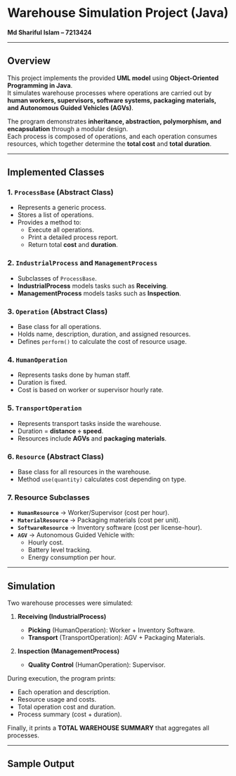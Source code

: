 # Warehouse Simulation Project (Java)  
**Md Shariful Islam – 7213424**

---

## Overview  
This project implements the provided **UML model** using **Object-Oriented Programming in Java**.  
It simulates warehouse processes where operations are carried out by **human workers, supervisors, software systems, packaging materials, and Autonomous Guided Vehicles (AGVs)**.  

The program demonstrates **inheritance, abstraction, polymorphism, and encapsulation** through a modular design.  
Each process is composed of operations, and each operation consumes resources, which together determine the **total cost** and **total duration**.

---

## Implemented Classes

### 1. `ProcessBase` (Abstract Class)  
- Represents a generic process.  
- Stores a list of operations.  
- Provides a method to:  
  - Execute all operations.  
  - Print a detailed process report.  
  - Return total **cost** and **duration**.  

### 2. `IndustrialProcess` and `ManagementProcess`  
- Subclasses of `ProcessBase`.  
- **IndustrialProcess** models tasks such as **Receiving**.  
- **ManagementProcess** models tasks such as **Inspection**.  

### 3. `Operation` (Abstract Class)  
- Base class for all operations.  
- Holds name, description, duration, and assigned resources.  
- Defines `perform()` to calculate the cost of resource usage.  

### 4. `HumanOperation`  
- Represents tasks done by human staff.  
- Duration is fixed.  
- Cost is based on worker or supervisor hourly rate.  

### 5. `TransportOperation`  
- Represents transport tasks inside the warehouse.  
- Duration = **distance ÷ speed**.  
- Resources include **AGVs** and **packaging materials**.  

### 6. `Resource` (Abstract Class)  
- Base class for all resources in the warehouse.  
- Method `use(quantity)` calculates cost depending on type.  

### 7. Resource Subclasses  
- **`HumanResource`** → Worker/Supervisor (cost per hour).  
- **`MaterialResource`** → Packaging materials (cost per unit).  
- **`SoftwareResource`** → Inventory software (cost per license-hour).  
- **`AGV`** → Autonomous Guided Vehicle with:  
  - Hourly cost.  
  - Battery level tracking.  
  - Energy consumption per hour.  

---

## Simulation  
Two warehouse processes were simulated:  

1. **Receiving (IndustrialProcess)**  
   - **Picking** (HumanOperation): Worker + Inventory Software.  
   - **Transport** (TransportOperation): AGV + Packaging Materials.  

2. **Inspection (ManagementProcess)**  
   - **Quality Control** (HumanOperation): Supervisor.  

During execution, the program prints:  
- Each operation and description.  
- Resource usage and costs.  
- Total operation cost and duration.  
- Process summary (cost + duration).  

Finally, it prints a **TOTAL WAREHOUSE SUMMARY** that aggregates all processes.  

---

## Sample Output
